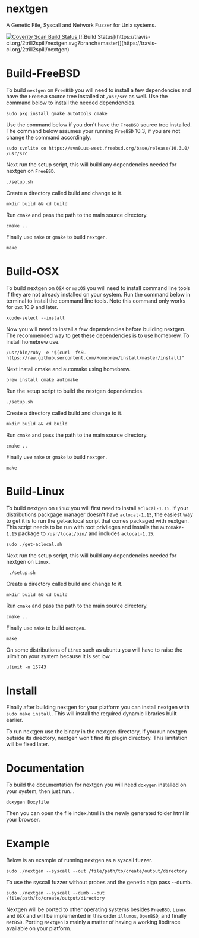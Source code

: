 # nextgen
A Genetic File, Syscall and Network Fuzzer for Unix systems.

<a href="https://scan.coverity.com/projects/2trill2spill-nextgen">
  <img alt="Coverity Scan Build Status"
       src="https://scan.coverity.com/projects/9072/badge.svg"/>
</a>
[![Build Status](https://travis-ci.org/2trill2spill/nextgen.svg?branch=master)](https://travis-ci.org/2trill2spill/nextgen)

# Build-FreeBSD
To build `nextgen` on `FreeBSD` you will need to install a few dependencies and have the `FreeBSD` source tree installed at `/usr/src` as well. Use the command below to install the needed dependencies.

    sudo pkg install gmake autotools cmake
    
Use the command below if you don't have the `FreeBSD` source tree installed. The command below assumes your running `FreeBSD` 10.3, if you are not change the command accordingly.

    sudo svnlite co https://svn0.us-west.freebsd.org/base/release/10.3.0/ /usr/src

Next run the setup script, this will build any dependencies needed for nextgen on `FreeBSD`.

    ./setup.sh

Create a directory called build and change to it.

    mkdir build && cd build
    
Run `cmake` and pass the path to the main source directory.

    cmake ..
    
Finally use `make` or `gmake` to build `nextgen`.

    make

# Build-OSX

To build nextgen on `OSX` or `macOS` you will need to install command line tools if they are not already installed on your system. Run the command below in terminal to install the command line tools. Note this command only works for `OSX` 10.9 and later.

    xcode-select --install
    
Now you will need to install a few dependencies before building nextgen. The recommended way to get these dependencies is to use homebrew. To install homebrew use.

    /usr/bin/ruby -e "$(curl -fsSL https://raw.githubusercontent.com/Homebrew/install/master/install)"
    
Next install cmake and automake using homebrew.

    brew install cmake automake
    
Run the setup script to build the nextgen dependencies.

    ./setup.sh

Create a directory called build and change to it.

    mkdir build && cd build
    
Run `cmake` and pass the path to the main source directory.

    cmake ..
    
Finally use `make` or `gmake` to build `nextgen`.

    make

# Build-Linux

To build nextgen on `Linux` you will first need to install `aclocal-1.15`. If your distributions packgage manager doesn't
have `aclocal-1.15`, the easiest way to get it is to run the get-aclocal script that comes packaged with nextgen. This script
needs to be run with root privileges and installs the `automake-1.15` package to `/usr/local/bin/` and includes `aclocal-1.15`.

    sudo ./get-aclocal.sh
    
Next run the setup script, this will build any dependencies needed for nextgen on `Linux`.

     ./setup.sh
     
Create a directory called build and change to it.

    mkdir build && cd build
    
Run `cmake` and pass the path to the main source directory.

    cmake ..
    
Finally use `make` to build `nextgen`.

    make
    
On some distributions of `Linux` such as ubuntu you will have to raise the ulimit on your system because it is set low.
    
    ulimit -n 15743

# Install

Finally after building nextgen for your platform you can install nextgen with `sudo make install`. This will install the required dynamic libraries built earlier.

To run nextgen use the binary in the nextgen directory, if you run nextgen outside its directory, nextgen won't find its plugin directory. This limitation will be fixed later.

# Documentation

To build the documentation for nextgen you will need `doxygen` installed on your system, then just run...

    doxygen Doxyfile
    
Then you can open the file index.html in the newly generated folder html in your browser.

# Example
Below is an example of running nextgen as a syscall fuzzer.

`sudo ./nextgen --syscall --out /file/path/to/create/output/directory`

To use the syscall fuzzer without probes and the genetic algo pass --dumb.

`sudo ./nextgen --syscall --dumb --out /file/path/to/create/output/directory`

Nextgen will be ported to other operating systems besides `FreeBSD`, `Linux` and `OSX` and will be implemented in this order `illumos`, `OpenBSD`, and finally `NetBSD`. Porting `Nextgen` is mainly a matter of having a working libdtrace available on your platform. 

